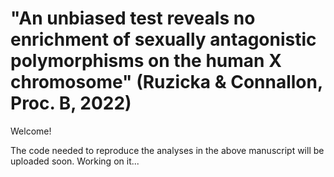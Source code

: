 # "An unbiased test reveals no enrichment of sexually antagonistic polymorphisms on the human X chromosome" (Ruzicka & Connallon, Proc. B, 2022)

Welcome!

The code needed to reproduce the analyses in the above manuscript will be uploaded soon. Working on it...

